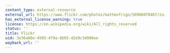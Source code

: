 ```yaml
---
content_type: external-resource
external_url: https://www.flickr.com/photos/matheofrigo/50986078467/in/photolist-HUK8fw-2oEaGsB-JViccw-2kFsYNp-adqeWH-adt5db-adt5u5-adt59o-adqf4a-adqeSX-adqf8B-TQCxSS
has_external_license_warning: true
license: https://en.wikipedia.org/wiki/All_rights_reserved
status: ''
title: Flickr
uid: 3e36a88e-4505-4f9a-8b65-d2e9c3d006ee
wayback_url: ''
---
```

